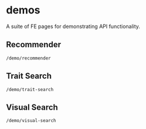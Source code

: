 # demos
A suite of FE pages for demonstrating API functionality.

## Recommender
`/demo/recommender`
## Trait Search
`/demo/trait-search`
## Visual Search
`/demo/visual-search`